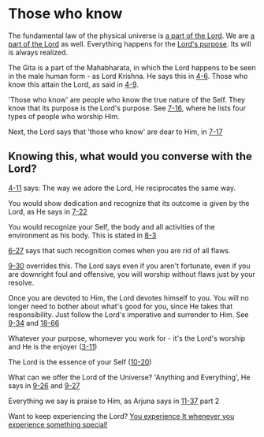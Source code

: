 # Those who know

The fundamental law of the physical universe is
[a part of the Lord](https://rapalearning.com/life-and-liberty/Chapter%207.html#6).
We are [a part of the Lord](https://rapalearning.com/life-and-liberty/Chapter%207.html#6)
as well.
Everything happens for the [Lord's purpose](https://rapalearning.com/life-and-liberty/Chapter%2018.html#78).
Its will is always realized.

The Gita is a part of the Mahabharata,
in which the Lord happens to be seen in the male human form - as Lord Krishna.
He says this in [4-6](https://rapalearning.com/life-and-liberty/Chapter%204.html#6).
Those who know this attain the Lord, as said in [4-9](https://rapalearning.com/life-and-liberty/Chapter%204.html#9).

'Those who know' are people who know the true nature of the Self.
They know that its purpose is the Lord's purpose.
See [7-16](https://rapalearning.com/life-and-liberty/Chapter%207.html#16),
where he lists four types of people who worship Him.

Next, the Lord says that 'those who know' are dear to Him, in
[7-17](https://rapalearning.com/life-and-liberty/Chapter%207.html#17)

## Knowing this, what would you converse with the Lord?

[4-11](https://rapalearning.com/life-and-liberty/Chapter%204.html#11) says:
The way we adore the Lord, He reciprocates the same way.

You would show dedication and recognize that its outcome is given by the Lord,
as He says in [7-22](https://rapalearning.com/life-and-liberty/Chapter%207.html#22)

You would recognize your Self, the body and all activities of the environment
as his body. This is stated in
[8-3](https://rapalearning.com/life-and-liberty/Chapter%208.html#3)

[6-27](https://rapalearning.com/life-and-liberty/Chapter%206.html#27)
says that such recognition comes when you are rid of all flaws.

[9-30](https://rapalearning.com/life-and-liberty/Chapter%209.html#30)
overrides this. The Lord says even if you aren't fortunate,
even if you are downright foul and offensive, you will worship without flaws
just by your resolve.

Once you are devoted to Him, the Lord devotes himself to you.
You will no longer need to bother about what's good for you, since He takes
that responsibility. Just follow the Lord's imperative and surrender to Him.
See [9-34](https://rapalearning.com/life-and-liberty/Chapter%209.html#34)
and [18-66](https://rapalearning.com/life-and-liberty/Chapter%2018.html#66)

Whatever your purpose, whomever you work for -
it's the Lord's worship and He is the enjoyer
([3-11](https://rapalearning.com/life-and-liberty/Chapter%203.html#11))

The Lord is the essence of your Self
([10-20](https://rapalearning.com/life-and-liberty/Chapter%2010.html#20))

What can we offer the Lord of the Universe? 'Anything and Everything',
He says in
[9-26](https://rapalearning.com/life-and-liberty/Chapter%209.html#26)
and [9-27](https://rapalearning.com/life-and-liberty/Chapter%209.html#27)

Everything we say is praise to Him, as Arjuna says in
[11-37](https://rapalearning.com/life-and-liberty/Chapter%2011.html#37) part 2

Want to keep experiencing the Lord?
[You experience It whenever you experience something special!](https://rapalearning.com/life-and-liberty/Chapter%2010.html#inlineapplnote157)
